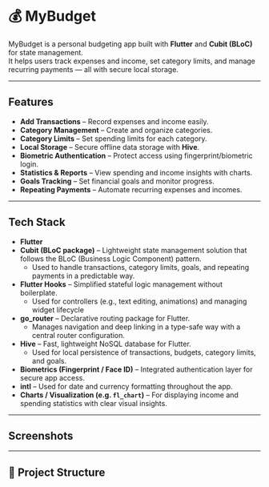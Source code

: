 # 💰 MyBudget

MyBudget is a personal budgeting app built with **Flutter** and **Cubit (BLoC)** for state management.  
It helps users track expenses and income, set category limits, and manage recurring payments — all with secure local storage.

---

##  Features

- **Add Transactions** – Record expenses and income easily.
- **Category Management** – Create and organize categories.
- **Category Limits** – Set spending limits for each category.
- **Local Storage** – Secure offline data storage with **Hive**.
- **Biometric Authentication** – Protect access using fingerprint/biometric login.
- **Statistics & Reports** – View spending and income insights with charts.
- **Goals Tracking** – Set financial goals and monitor progress.
- **Repeating Payments** – Automate recurring expenses and incomes.

---

##  Tech Stack

- **Flutter** 
- **Cubit (BLoC package)** – Lightweight state management solution that follows the BLoC (Business Logic Component) pattern.  
  - Used to handle transactions, category limits, goals, and repeating payments in a predictable way.  
- **Flutter Hooks** – Simplified stateful logic management without boilerplate.  
  - Used for controllers (e.g., text editing, animations) and managing widget lifecycle  
- **go_router** – Declarative routing package for Flutter.  
  - Manages navigation and deep linking in a type-safe way with a central router configuration.  
- **Hive** – Fast, lightweight NoSQL database for Flutter.  
  - Used for local persistence of transactions, budgets, category limits, and goals.  
- **Biometrics (Fingerprint / Face ID)** – Integrated authentication layer for secure app access.  
- **intl** – Used for date and currency formatting throughout the app.  
- **Charts / Visualization (e.g. `fl_chart`)** – For displaying income and spending statistics with clear visual insights.  


---

##  Screenshots



---

## 📂 Project Structure

